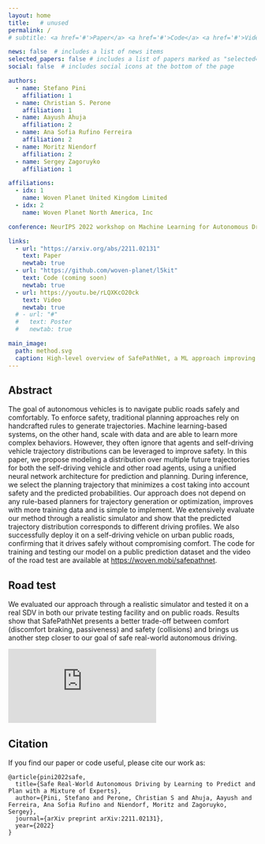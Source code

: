 ```yaml
---
layout: home
title:   # unused
permalink: /
# subtitle: <a href='#'>Paper</a> <a href='#'>Code</a> <a href='#'>Video</a> <a href='#'>Poster</a>

news: false  # includes a list of news items
selected_papers: false # includes a list of papers marked as "selected={true}"
social: false  # includes social icons at the bottom of the page

authors:
  - name: Stefano Pini
    affiliation: 1
  - name: Christian S. Perone
    affiliation: 1
  - name: Aayush Ahuja
    affiliation: 2
  - name: Ana Sofia Rufino Ferreira
    affiliation: 2
  - name: Moritz Niendorf
    affiliation: 2
  - name: Sergey Zagoruyko
    affiliation: 1

affiliations:
  - idx: 1
    name: Woven Planet United Kingdom Limited
  - idx: 2
    name: Woven Planet North America, Inc

conference: NeurIPS 2022 workshop on Machine Learning for Autonomous Driving (ML4AD)

links:
  - url: "https://arxiv.org/abs/2211.02131"
    text: Paper
    newtab: true
  - url: "https://github.com/woven-planet/l5kit"
    text: Code (coming soon)
    newtab: true
  - url: https://youtu.be/rLQXKcO20ck
    text: Video
    newtab: true
  # - url: "#"
  #   text: Poster
  #   newtab: true

main_image:
  path: method.svg
  caption: High-level overview of SafePathNet, a ML approach improving on-road safety of self-driving vehicles (SDVs).
---
```


## Abstract
<p class="text-justify">
  The goal of autonomous vehicles is to navigate public roads safely and comfortably. To enforce safety, traditional planning approaches rely on handcrafted rules to generate trajectories. Machine learning-based systems, on the other hand, scale with data and are able to learn more complex behaviors. However, they often ignore that agents and self-driving vehicle trajectory distributions can be leveraged to improve safety. In this paper, we propose modeling a distribution over multiple future trajectories for both the self-driving vehicle and other road agents, using a unified neural network architecture for prediction and planning. During inference, we select the planning trajectory that minimizes a cost taking into account safety and the predicted probabilities. Our approach does not depend on any rule-based planners for trajectory generation or optimization, improves with more training data and is simple to implement. We extensively evaluate our method through a realistic simulator and show that the predicted trajectory distribution corresponds to different driving profiles. We also successfully deploy it on a self-driving vehicle on urban public roads, confirming that it drives safely without compromising comfort. The code for training and testing our model on a public prediction dataset and the video of the road test are available at <a href="#">https://woven.mobi/safepathnet</a>.
</p>

## Road test
We evaluated our approach through a realistic simulator and tested it on a real SDV in both our private testing facility and on public roads. Results show that SafePathNet presents a better trade-off between comfort (discomfort braking, passiveness) and safety (collisions) and brings us another step closer to our goal of safe real-world autonomous driving.

<div class="video-container mb-3">
  <iframe src="https://www.youtube-nocookie.com/embed/rLQXKcO20ck" title="YouTube video player" frameborder="0" allow="accelerometer; autoplay; clipboard-write; encrypted-media; gyroscope; picture-in-picture" allowfullscreen></iframe>
</div>

## Citation
If you find our paper or code useful, please cite our work as:

<pre><code>@article{pini2022safe,
  title={Safe Real-World Autonomous Driving by Learning to Predict and Plan with a Mixture of Experts},
  author={Pini, Stefano and Perone, Christian S and Ahuja, Aayush and Ferreira, Ana Sofia Rufino and Niendorf, Moritz and Zagoruyko, Sergey},
  journal={arXiv preprint arXiv:2211.02131},
  year={2022}
}</code>
</pre>
